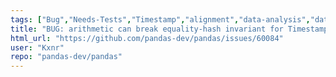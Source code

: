 ```yaml
---
tags: ["Bug","Needs-Tests","Timestamp","alignment","data-analysis","data-science","flexible","hashing","pandas","python"]
title: "BUG: arithmetic can break equality-hash invariant for Timestamp during DST transition"
html_url: "https://github.com/pandas-dev/pandas/issues/60084"
user: "Kxnr"
repo: "pandas-dev/pandas"
---
```


